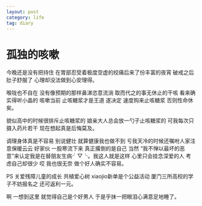 ```yaml
---
layout: post
category: life
tag: diary
---
```


孤独的咳嗽
===

今晚还是没有把持住   在胃部忍受着极度空虚的绞痛后来了份丰富的夜宵   破戒之后肚子舒服了   心理却没法做到心安理得。

喉咙也不自在  没有像预期的那样鼻涕恣意流淌  取而代之的事无休止的干咳   看来确实得听小晶的   咳嗽当前  止咳糖浆才是王道  遂决定   速度购来止咳糖浆 否则性命休矣。

貌似高中的时候很排斥止咳糖浆的  娘亲大人总会放一勺子止咳糖浆的  可我每次只摄入药片若干  现在想起真是后悔莫及。

调理身体真是不容易  别说健壮   就算健康我也做不到  亏我天冷的时候还嘱咐人家注意保暖云云  好家伙  一股寒流下来  真正撂倒的是自己   当然  “我不惮以最坏的恶意”来认定我是在替朋友生病╯▽╰。我这人就是这样  心里只会挂念深爱的人  考虑自己却很少  哎  我也很无奈    做个好人确实不容易。

PS 关爱残障儿童的成长 共植爱心树 xiaojio新单是个公益活动 厦门三所高校的学子不妨报名之   还可返利一元。

啊  一想到这里  就觉得自己是个好男人  于是乎抹一把眼泪心满意足地睡了。
